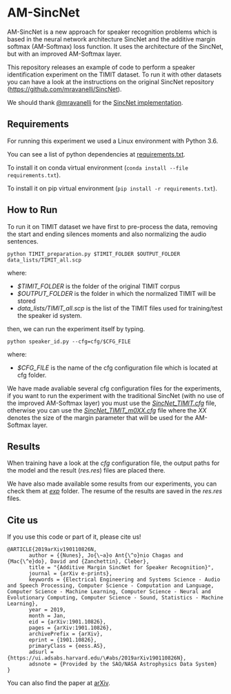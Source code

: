 
# AM-SincNet
AM-SincNet is a new approach for speaker recognition problems which is based in the neural network architecture SincNet and the additive margin softmax  (AM-Softmax) loss function. It uses the architecture of the SincNet, but with an improved AM-Softmax layer.

This repository releases an example of code to perform a speaker identification experiment on the TIMIT dataset. To run it with other datasets you can have a look at the instructions on the original SincNet repository (https://github.com/mravanelli/SincNet).

We should thank [@mravanelli](https://github.com/mravanelli/) for the [SincNet implementation](https://github.com/mravanelli/SincNet).

## Requirements
For running this experiment we used a Linux environment with Python 3.6.

You can see a list of python dependencies at [requirements.txt](requirements.txt).

To install it on conda virtual environment (`conda install --file requirements.txt`).

To install it on pip virtual environment (`pip install -r requirements.txt`).

## How to Run
To run it on TIMIT dataset we have first to pre-process the data, removing the start and ending silences moments and also normalizing the audio sentences.

``
python TIMIT_preparation.py $TIMIT_FOLDER $OUTPUT_FOLDER data_lists/TIMIT_all.scp
``

where:
- *$TIMIT_FOLDER* is the folder of the original TIMIT corpus
- *$OUTPUT_FOLDER* is the folder in which the normalized TIMIT will be stored
- *data_lists/TIMIT_all.scp* is the list of the TIMIT files used for training/test the speaker id system.

then, we can run the experiment itself by typing.

``
python speaker_id.py --cfg=cfg/$CFG_FILE
``

where:
- *$CFG_FILE* is the name of the cfg configuration file which is located at cfg folder.

We have made avaliable several cfg configuration files for the experiments, if you want to run the experiment with the traditional SincNet (with no use of the improved AM-Softmax layer) you must use the [*SincNet_TIMIT.cfg*](cfg/SincNet_TIMIT.cfg) file, otherwise you can use the [*SincNet_TIMIT_m0XX.cfg*](cfg/) file where the *XX* denotes the size of the margin parameter that will be used for the AM-Softmax layer.


## Results
When training have a look at the *cfg* configuration file, the output paths for the model and the result (*res.res*) files are placed there.

We have also made available some results from our experiments, you can check them at [*exp*](exp/) folder. The resume of the results are saved in the *res.res* files.

## Cite us

If you use this code or part of it, please cite us!

```
@ARTICLE{2019arXiv190110826N,
       author = {{Nunes}, Jo{\~a}o Ant{\^o}nio Chagas and {Mac{\^e}do}, David and {Zanchettin}, Cleber},
       title = "{Additive Margin SincNet for Speaker Recognition}",
       journal = {arXiv e-prints},
       keywords = {Electrical Engineering and Systems Science - Audio and Speech Processing, Computer Science - Computation and Language, Computer Science - Machine Learning, Computer Science - Neural and Evolutionary Computing, Computer Science - Sound, Statistics - Machine Learning},
       year = 2019,
       month = Jan,
       eid = {arXiv:1901.10826},
       pages = {arXiv:1901.10826},
       archivePrefix = {arXiv},
       eprint = {1901.10826},
       primaryClass = {eess.AS},
       adsurl = {https://ui.adsabs.harvard.edu/\#abs/2019arXiv190110826N},
       adsnote = {Provided by the SAO/NASA Astrophysics Data System}
}
```

You can also find the paper at [arXiv](https://arxiv.org/abs/1901.10826).
